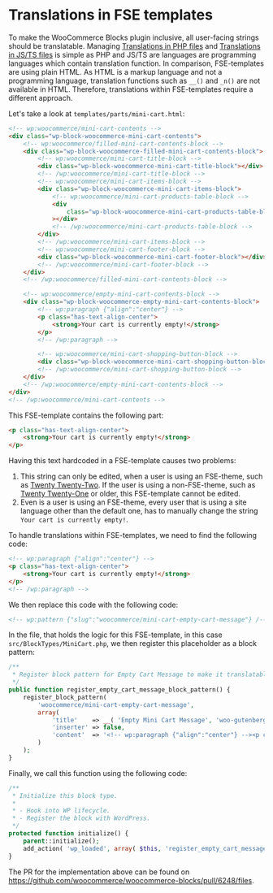 # Translations in FSE templates

To make the WooCommerce Blocks plugin inclusive, all user-facing strings should be translatable. Managing [Translations in PHP files](../../internal-developers/translations/translations-in-PHP-files.md) and [Translations in JS/TS files](../../internal-developers/translations/translations-in-JS-TS-files.md) is simple as PHP and JS/TS are languages are programming languages which contain translation function. In comparison, FSE-templates are using plain HTML. As HTML is a markup language and not a programming language, translation functions such as `__()` and `_n()` are not available in HTML. Therefore, translations within FSE-templates require a different approach.

Let's take a look at `templates/parts/mini-cart.html`:

```html
<!-- wp:woocommerce/mini-cart-contents -->
<div class="wp-block-woocommerce-mini-cart-contents">
	<!-- wp:woocommerce/filled-mini-cart-contents-block -->
	<div class="wp-block-woocommerce-filled-mini-cart-contents-block">
		<!-- wp:woocommerce/mini-cart-title-block -->
		<div class="wp-block-woocommerce-mini-cart-title-block"></div>
		<!-- /wp:woocommerce/mini-cart-title-block -->
		<!-- wp:woocommerce/mini-cart-items-block -->
		<div class="wp-block-woocommerce-mini-cart-items-block">
			<!-- wp:woocommerce/mini-cart-products-table-block -->
			<div
				class="wp-block-woocommerce-mini-cart-products-table-block"
			></div>
			<!-- /wp:woocommerce/mini-cart-products-table-block -->
		</div>
		<!-- /wp:woocommerce/mini-cart-items-block -->
		<!-- wp:woocommerce/mini-cart-footer-block -->
		<div class="wp-block-woocommerce-mini-cart-footer-block"></div>
		<!-- /wp:woocommerce/mini-cart-footer-block -->
	</div>
	<!-- /wp:woocommerce/filled-mini-cart-contents-block -->

	<!-- wp:woocommerce/empty-mini-cart-contents-block -->
	<div class="wp-block-woocommerce-empty-mini-cart-contents-block">
		<!-- wp:paragraph {"align":"center"} -->
		<p class="has-text-align-center">
			<strong>Your cart is currently empty!</strong>
		</p>
		<!-- /wp:paragraph -->

		<!-- wp:woocommerce/mini-cart-shopping-button-block -->
		<div class="wp-block-woocommerce-mini-cart-shopping-button-block"></div>
		<!-- /wp:woocommerce/mini-cart-shopping-button-block -->
	</div>
	<!-- /wp:woocommerce/empty-mini-cart-contents-block -->
</div>
<!-- /wp:woocommerce/mini-cart-contents -->
```

This FSE-template contains the following part:

```html
<p class="has-text-align-center">
	<strong>Your cart is currently empty!</strong>
</p>
```

Having this text hardcoded in a FSE-template causes two problems:

1. This string can only be edited, when a user is using an FSE-theme, such as [Twenty Twenty-Two](https://wordpress.org/themes/twentytwentytwo/). If the user is using a non-FSE-theme, such as [Twenty Twenty-One](https://wordpress.org/themes/twentytwentyone/) or older, this FSE-template cannot be edited.
2. Even is a user is using an FSE-theme, every user that is using a site language other than the default one, has to manually change the string `Your cart is currently empty!`.

To handle translations within FSE-templates, we need to find the following code:

```html
<!-- wp:paragraph {"align":"center"} -->
<p class="has-text-align-center">
	<strong>Your cart is currently empty!</strong>
</p>
<!-- /wp:paragraph -->
```

We then replace this code with the following code:

```html
<!-- wp:pattern {"slug":"woocommerce/mini-cart-empty-cart-message"} /-->
```

In the file, that holds the logic for this FSE-template, in this case `src/BlockTypes/MiniCart.php`, we then register this placeholder as a block pattern:

```php
/**
 * Register block pattern for Empty Cart Message to make it translatable.
 */
public function register_empty_cart_message_block_pattern() {
    register_block_pattern(
        'woocommerce/mini-cart-empty-cart-message',
        array(
            'title'    => __( 'Empty Mini Cart Message', 'woo-gutenberg-products-block' ),
            'inserter' => false,
            'content'  => '<!-- wp:paragraph {"align":"center"} --><p class="has-text-align-center"><strong>' . __( 'Your cart is currently empty!', 'woo-gutenberg-products-block' ) . '</strong></p><!-- /wp:paragraph -->',
        )
    );
}
```

Finally, we call this function using the following code:

```php
/**
 * Initialize this block type.
 *
 * - Hook into WP lifecycle.
 * - Register the block with WordPress.
 */
protected function initialize() {
    parent::initialize();
    add_action( 'wp_loaded', array( $this, 'register_empty_cart_message_block_pattern' ) );
}
```

The PR for the implementation above can be found on <https://github.com/woocommerce/woocommerce-blocks/pull/6248/files>.
